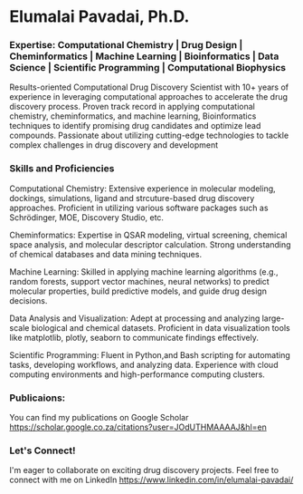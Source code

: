 
# **Elumalai Pavadai, Ph.D.**

### __Expertise: Computational Chemistry | Drug Design | Cheminformatics | Machine Learning | Bioinformatics | Data Science | Scientific Programming | Computational Biophysics__

Results-oriented Computational Drug Discovery Scientist with 10+ years of experience in leveraging computational approaches to accelerate the drug discovery process. Proven track record in applying computational chemistry, cheminformatics, and machine learning, Bioinformatics techniques to identify promising drug candidates and optimize lead compounds. Passionate about utilizing cutting-edge technologies to tackle complex challenges in drug discovery and development

### __Skills and Proficiencies__

Computational Chemistry: Extensive experience in molecular modeling, dockings, simulations, ligand and strcuture-based drug discovery approaches. Proficient in utilizing various software packages such as Schrödinger, MOE, Discovery Studio, etc.

Cheminformatics: Expertise in QSAR modeling, virtual screening, chemical space analysis, and molecular descriptor calculation. Strong understanding of chemical databases and data mining techniques.

Machine Learning: Skilled in applying machine learning algorithms (e.g., random forests, support vector machines, neural networks) to predict molecular properties, build predictive models, and guide drug design decisions.

Data Analysis and Visualization: Adept at processing and analyzing large-scale biological and chemical datasets. Proficient in data visualization tools like matplotlib, plotly, seaborn to communicate findings effectively.

Scientific Programming: Fluent in Python,and Bash scripting for automating tasks, developing workflows, and analyzing data. Experience with cloud computing environments and high-performance computing clusters.

### __Publicaions:__

You can find my publications on Google Scholar https://scholar.google.co.za/citations?user=JOdUTHMAAAAJ&hl=en

### __Let's Connect!__

I'm eager to collaborate on exciting drug discovery projects. Feel free to connect with me on LinkedIn https://www.linkedin.com/in/elumalai-pavadai/

